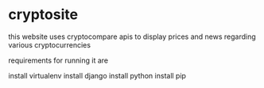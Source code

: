 # cryptosite
this website uses cryptocompare apis to display prices and news regarding various cryptocurrencies


requirements for running it are

install virtualenv
install django
install python
install pip
